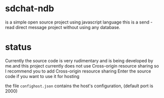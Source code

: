 # sdchat-ndb
is a simple open source project using javascript language this is a send - read direct message project without using any database.

# status
Currently the source code is very rudimentary and is being developed by me.and this project currently does not use Cross-origin resource sharing
 so I recommend you to add Cross-origin resource sharing
Enter the source code if you want to use it for hosting

the file `confighost.json` contains the host's configuration, (default port is 2000)



